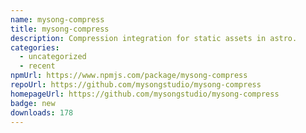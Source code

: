 ```yaml
---
name: mysong-compress
title: mysong-compress
description: Compression integration for static assets in astro.
categories:
  - uncategorized
  - recent
npmUrl: https://www.npmjs.com/package/mysong-compress
repoUrl: https://github.com/mysongstudio/mysong-compress
homepageUrl: https://github.com/mysongstudio/mysong-compress
badge: new
downloads: 178
---
```

